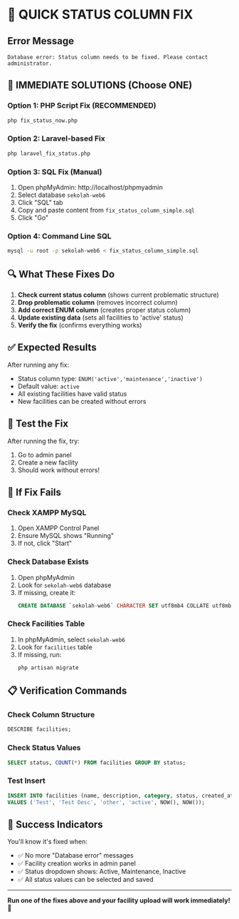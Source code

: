 # 🚨 QUICK STATUS COLUMN FIX

## Error Message
```
Database error: Status column needs to be fixed. Please contact administrator.
```

## 🚀 IMMEDIATE SOLUTIONS (Choose ONE)

### Option 1: PHP Script Fix (RECOMMENDED)
```bash
php fix_status_now.php
```

### Option 2: Laravel-based Fix
```bash
php laravel_fix_status.php
```

### Option 3: SQL Fix (Manual)
1. Open phpMyAdmin: http://localhost/phpmyadmin
2. Select database `sekolah-web6`
3. Click "SQL" tab
4. Copy and paste content from `fix_status_column_simple.sql`
5. Click "Go"

### Option 4: Command Line SQL
```bash
mysql -u root -p sekolah-web6 < fix_status_column_simple.sql
```

## 🔍 What These Fixes Do

1. **Check current status column** (shows current problematic structure)
2. **Drop problematic column** (removes incorrect column)
3. **Add correct ENUM column** (creates proper status column)
4. **Update existing data** (sets all facilities to 'active' status)
5. **Verify the fix** (confirms everything works)

## ✅ Expected Results

After running any fix:
- Status column type: `ENUM('active','maintenance','inactive')`
- Default value: `active`
- All existing facilities have valid status
- New facilities can be created without errors

## 🧪 Test the Fix

After running the fix, try:
1. Go to admin panel
2. Create a new facility
3. Should work without errors!

## 🚨 If Fix Fails

### Check XAMPP MySQL
1. Open XAMPP Control Panel
2. Ensure MySQL shows "Running"
3. If not, click "Start"

### Check Database Exists
1. Open phpMyAdmin
2. Look for `sekolah-web6` database
3. If missing, create it:
   ```sql
   CREATE DATABASE `sekolah-web6` CHARACTER SET utf8mb4 COLLATE utf8mb4_unicode_ci;
   ```

### Check Facilities Table
1. In phpMyAdmin, select `sekolah-web6`
2. Look for `facilities` table
3. If missing, run:
   ```bash
   php artisan migrate
   ```

## 📋 Verification Commands

### Check Column Structure
```sql
DESCRIBE facilities;
```

### Check Status Values
```sql
SELECT status, COUNT(*) FROM facilities GROUP BY status;
```

### Test Insert
```sql
INSERT INTO facilities (name, description, category, status, created_at, updated_at) 
VALUES ('Test', 'Test Desc', 'other', 'active', NOW(), NOW());
```

## 🎯 Success Indicators

You'll know it's fixed when:
- ✅ No more "Database error" messages
- ✅ Facility creation works in admin panel
- ✅ Status dropdown shows: Active, Maintenance, Inactive
- ✅ All status values can be selected and saved

---

**Run one of the fixes above and your facility upload will work immediately!** 🚀
